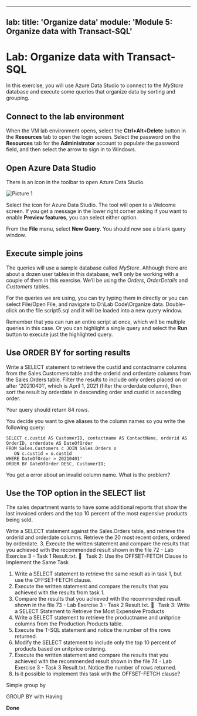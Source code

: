 
---
lab:
    title: 'Organize data'
    module: 'Module 5: Organize data with Transact-SQL'
---

# Lab: Organize data with Transact-SQL
 
In this exercise, you will use Azure Data Studio to connect to the _MyStore_ database and execute some queries that organize data by sorting and grouping.

## Connect to the lab environment

When the VM lab environment opens, select the  **Ctrl+Alt+Delete** button in the **Resources** tab to open the login screen. 
Select the password on the **Resources** tab for the **Administrator** account to populate the password field, and then select the arrow to sign in to Windows.

## Open Azure Data Studio

There is an icon in the toolbar to open Azure Data Studio. 

![Picture 1](../media/Module1-Unit6-picture1.png)

Select the icon for Azure Data Studio. The tool will open to a Welcome screen. If you get a message in the lower right corner asking if you want to enable **Preview features**, you can select either option. 

From the **File** menu, select **New Query**. You should now see a blank query window. 

## Execute simple joins

The queries will use a sample database called _MyStore_. Although there are about a dozen user tables in this database, we’ll only be working with a couple of them in this exercise. We’ll be using the _Orders_, _OrderDetails_ and _Customers_ tables. 

For the queries we are using, you can try typing them in directly or you can select File/Open File, and navigate to D:\Lab Code\Organize data. Double-click on the file script5.sql and it will be loaded into a new query window.

Remember that you can run an entire script at once, which will be multiple queries in this case. Or you can highlight a single query and select the **Run** button to execute just the highlighted query. 

## Use ORDER BY for sorting results

Write a SELECT statement to retrieve the custid and contactname columns from the Sales.Customers table and the orderid and orderdate columns from the Sales.Orders table. Filter the results to include only orders placed on or after '20210401', which is April 1, 2021 (filter the orderdate column), then sort the result by orderdate in descending order and custid in ascending order.

Your query should return 84 rows. 

You decide you want to give aliases to the column names so you write the following query:

```tsql
SELECT c.custid AS CustomerID, contactname AS ContactName, orderid AS OrderID, orderdate AS DateOfOrder
FROM Sales.Customers c JOIN Sales.Orders o
   ON c.custid = o.custid
WHERE DateOfOrder > 20210401'
ORDER BY DateOfOrder DESC, CustomerID;
```

You get a error about an invalid column name. What is the problem? 

## Use the TOP option in the SELECT list

The sales department wants to have some additional reports that show the last invoiced orders and the top 10 percent of the most expensive products being sold.

Write a SELECT statement against the Sales.Orders table, and retrieve the orderid and orderdate columns. Retrieve the 20 most recent orders, ordered by orderdate.
3.	Execute the written statement and compare the results that you achieved with the recommended result shown in the file 72 - Lab Exercise 3 - Task 1 Result.txt.
  Task 2: Use the OFFSET-FETCH Clause to Implement the Same Task
1.	Write a SELECT statement to retrieve the same result as in task 1, but use the OFFSET-FETCH clause.
2.	Execute the written statement and compare the results that you achieved with the results from task 1.
3.	Compare the results that you achieved with the recommended result shown in the file 73 - Lab Exercise 3 - Task 2 Result.txt.
  Task 3: Write a SELECT Statement to Retrieve the Most Expensive Products
1.	Write a SELECT statement to retrieve the productname and unitprice columns from the Production.Products table.
2.	Execute the T-SQL statement and notice the number of the rows returned.
3.	Modify the SELECT statement to include only the top 10 percent of products based on unitprice ordering.
4.	Execute the written statement and compare the results that you achieved with the recommended result shown in the file 74 - Lab Exercise 3 - Task 3 Result.txt. Notice the number of rows returned.
5.	Is it possible to implement this task with the OFFSET-FETCH clause?

Simple group by

GROUP BY with Having



**Done**
